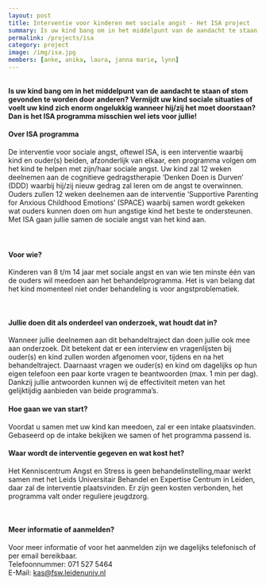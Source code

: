```yaml
---
layout: post
title: Interventie voor kinderen met sociale angst - Het ISA project
summary: Is uw kind bang om in het middelpunt van de aandacht te staan of stom gevonden te worden door anderen? Vermijdt uw kind sociale situaties of voelt uw kind zich enorm ongelukkig wanneer hij/zij het moet doorstaan? Dan is het ISA programma misschien wel iets voor jullie
permalink: /projects/isa
category: project
image: /img/isa.jpg
members: [anke, anika, laura, janna marie, lynn]
---
```




<br>
<b>Is uw kind bang om in het middelpunt van de aandacht te staan of stom gevonden te worden door anderen? Vermijdt uw kind sociale situaties of voelt uw kind zich enorm ongelukkig wanneer hij/zij het moet doorstaan? Dan is het ISA programma misschien wel iets voor jullie! </b>

<br>

#### Over ISA programma
De interventie voor sociale angst, oftewel ISA, is een interventie waarbij kind en ouder(s) beiden, afzonderlijk van elkaar, een programma volgen om het kind te helpen met zijn/haar sociale angst. Uw kind zal 12 weken deelnemen aan de cognitieve gedragstherapie ‘Denken Doen is Durven’ (DDD) waarbij hij/zij nieuw gedrag zal leren om de angst te overwinnen. Ouders zullen 12 weken deelnemen aan de interventie ‘Supportive Parenting for Anxious Childhood Emotions’ (SPACE) waarbij samen wordt gekeken wat ouders kunnen doen om hun angstige kind het beste te ondersteunen. Met ISA gaan jullie samen de sociale angst van het kind aan.  
<br>
<br>

#### Voor wie?
Kinderen van 8 t/m 14 jaar met sociale angst en van wie ten minste één van de ouders wil meedoen aan het behandelprogramma. Het is van belang dat het kind momenteel niet onder behandeling is voor angstproblematiek.

<br>

#### Jullie doen dit als onderdeel van onderzoek, wat houdt dat in? 
Wanneer jullie deelnemen aan dit behandeltraject dan doen jullie ook mee aan onderzoek. Dit betekent dat er een interview en vragenlijsten bij ouder(s) en kind zullen worden afgenomen voor, tijdens en na het behandeltraject. Daarnaast vragen we ouder(s) en kind om dagelijks op hun eigen telefoon een paar korte vragen te beantwoorden (max. 1 min per dag). Dankzij jullie antwoorden kunnen wij de effectiviteit meten van het gelijktijdig aanbieden van beide programma’s.  
 
#### Hoe gaan we van start? 
Voordat u samen met uw kind kan meedoen, zal er een intake plaatsvinden. Gebaseerd op de intake bekijken we samen of het programma passend is.

#### Waar wordt de interventie gegeven en wat kost het? 
Het Kenniscentrum Angst en Stress is geen behandelinstelling,maar werkt samen met het Leids Universitair Behandel en Expertise Centrum in Leiden, daar zal de interventie plaatsvinden. Er zijn geen kosten verbonden, het programma valt onder reguliere jeugdzorg. 


<br> 


#### Meer informatie of aanmelden? 
Voor meer informatie of voor het aanmelden zijn we dagelijks telefonisch of per email bereikbaar.  
Telefoonnummer: 071 527 5464  
E-Mail: kas@fsw.leidenuniv.nl

